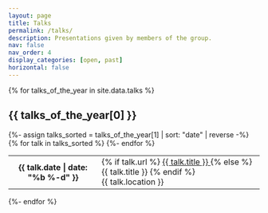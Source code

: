 ```yaml
---
layout: page
title: Talks
permalink: /talks/
description: Presentations given by members of the group.
nav: false
nav_order: 4
display_categories: [open, past]
horizontal: false
---
```


<!-- pages/talks.md -->


  <div class="news">
    {% for talks_of_the_year in site.data.talks %}  
    <h2 class="category" id="{{- talks_of_the_year[0] -}}">{{ talks_of_the_year[0] }}</h2>
    <div class="table-responsive">
      <table class="table table-sm table-borderless">
      {%- assign talks_sorted = talks_of_the_year[1] | sort: "date" | reverse -%}
      {% for talk in talks_sorted %} 
        <tr>
          <th scope="row">{{ talk.date | date: "%b %-d" }}</th>
          <td>
            {% if talk.url %}
              <a class="news-title" href="{{ talk.url | relative_url }}">
                {{ talk.title }}
              </a>
            {% else %}
                {{ talk.title }}
            {% endif %}
              <br>
              {{ talk.location }}
          </td>
        </tr>
      {%- endfor %} 
      </table>
    </div>
    {%- endfor %} 
  </div>


